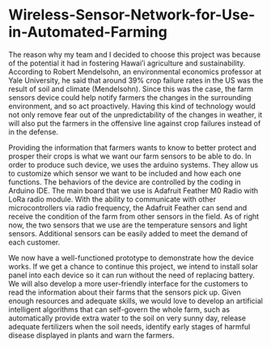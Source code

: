 # Wireless-Sensor-Network-for-Use-in-Automated-Farming

The reason why my team and I decided to choose this project was because of the potential it had in fostering Hawai’i agriculture and sustainability. According to Robert Mendelsohn, an environmental economics professor at Yale University, he said that around 39% crop failure rates in the US was the result of soil and climate (Mendelsohn). Since this was the case, the farm sensors device could help notify farmers the changes in the surrounding environment, and so act proactively. Having this kind of technology would not only remove fear out of the unpredictability of the changes in weather, it will also put the farmers in the offensive line against crop failures instead of in the defense.

Providing the information that farmers wants to know to better protect and prosper their crops is what we want our farm sensors to be able to do. In order to produce such device, we uses the arduino systems. They allow us to customize which sensor we want to be included and how each one functions. The behaviors of the device are controlled by the coding in Arduino IDE. The main board that we use is Adafruit Feather M0 Radio with LoRa radio module. With the ability to communicate with other microcontrollers via radio frequency, the Adafruit Feather can send and receive the condition of the farm from other sensors in the field. As of right now, the two sensors that we use are the temperature sensors and light sensors. Additional sensors can be easily added to meet the demand of each customer.

We now have a well-functioned prototype to demonstrate how the device works. If we get a chance to continue this project, we intend to install solar panel into each device so it can run without the need of replacing battery. We will also develop a more user-friendly interface for the customers to read the information about their farms that the sensors pick up. Given enough resources and adequate skills, we would love to develop an artificial intelligent algorithms that can self-govern the whole farm, such as automatically provide extra water to the soil on very sunny day, release adequate fertilizers when the soil needs, identify early stages of harmful disease displayed in plants and warn the farmers. 

